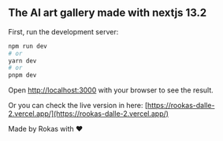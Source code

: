 

## The AI art gallery made with nextjs 13.2

First, run the development server:

```bash
npm run dev
# or
yarn dev
# or
pnpm dev
```

Open [http://localhost:3000](http://localhost:3000) with your browser to see the result.

Or you can check the live version in here: [https://rookas-dalle-2.vercel.app/](https://rookas-dalle-2.vercel.app/)

Made by Rokas with ❤️
